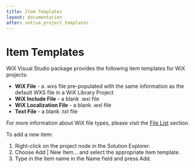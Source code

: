 ```yaml
---
title: Item Templates
layout: documentation
after: votive_project_templates
---
```

# Item Templates

WiX Visual Studio package provides the following item templates for WiX projects:

* <b>WiX File</b> - a .wxs file pre-populated with the same information as the default WXS file in a WiX Library Project
* <b>WiX Include File</b> - a blank .wxi file
* <b>WiX Localization File</b> - a blank .wxl file
* <b>Text File</b> - a blank .txt file

For more information about WiX file types, please visit the [File List](~/overview/files.html) section.

To add a new item:

1. Right-click on the project node in the Solution Explorer.
1. Choose Add | New Item... and select the appropriate item template.
1. Type in the item name in the Name field and press Add.
